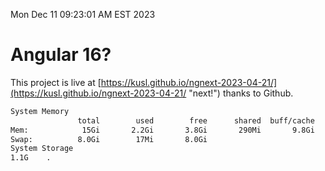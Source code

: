 Mon Dec 11 09:23:01 AM EST 2023

# Angular 16?


This project is live at [https://kusl.github.io/ngnext-2023-04-21/](https://kusl.github.io/ngnext-2023-04-21/ "next!") thanks to Github.

```bash
System Memory
               total        used        free      shared  buff/cache   available
Mem:            15Gi       2.2Gi       3.8Gi       290Mi       9.8Gi        13Gi
Swap:          8.0Gi        17Mi       8.0Gi
System Storage
1.1G	.
